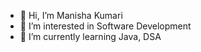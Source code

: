 - 👋 Hi, I’m Manisha Kumari
- 👀 I’m interested in Software Development
- 🌱 I’m currently learning Java, DSA

<!---
manishaks1/manishaks1 is a ✨ special ✨ repository because its `README.md` (this file) appears on your GitHub profile.
You can click the Preview link to take a look at your changes.
--->
